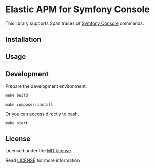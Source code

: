 # Elastic APM for Symfony Console

This library supports Span traces of [Symfony Console](https://github.com/symfony/console) commands.

## Installation

## Usage

## Development

Prepare the development environment. 

```shell script
make build
```

```shell script
make composer-install
```

Or you can access directly to bash.
```shell script
make start
```

## License
Licensed under the [MIT license](http://opensource.org/licenses/MIT)

Read [LICENSE](LICENSE) for more information
